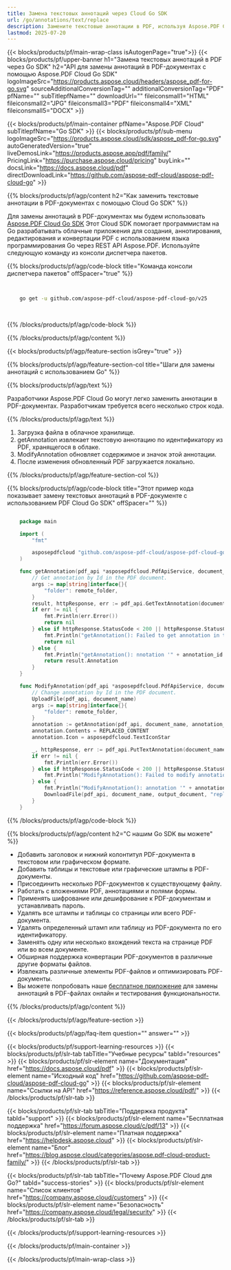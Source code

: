 ```yaml
---
title: Замена текстовых аннотаций через Cloud Go SDK
url: /go/annotations/text/replace
description: Замените текстовые аннотации в PDF, используя Aspose.PDF Cloud SDK для Go.
lastmod: 2025-07-20
---
```


{{< blocks/products/pf/main-wrap-class isAutogenPage="true">}}
{{< blocks/products/pf/upper-banner h1="Замена текстовых аннотаций в PDF через Go SDK" h2="API для замены аннотаций в PDF-документах с помощью Aspose.PDF Cloud Go SDK" logoImageSrc="https://products.aspose.cloud/headers/aspose_pdf-for-go.svg" sourceAdditionalConversionTag="" additionalConversionTag="PDF" pfName="" subTitlepfName="" downloadUrl="" fileiconsmall1="HTML" fileiconsmall2="JPG" fileiconsmall3="PDF" fileiconsmall4="XML" fileiconsmall5="DOCX" >}}

{{< blocks/products/pf/main-container pfName="Aspose.PDF Cloud" subTitlepfName="Go SDK" >}}
{{< blocks/products/pf/sub-menu logoImageSrc="https://products.aspose.cloud/sdk/aspose_pdf-for-go.svg"
autoGeneratedVersion="true"
liveDemosLink="https://products.aspose.app/pdf/family/" PricingLink="https://purchase.aspose.cloud/pricing" buyLink="" docsLink="https://docs.aspose.cloud/pdf"  directDownloadLink="https://github.com/aspose-pdf-cloud/aspose-pdf-cloud-go" >}}

{{% blocks/products/pf/agp/content h2="Как заменить текстовые аннотации в PDF-документах с помощью Cloud Go SDK" %}}

Для замены аннотаций в PDF-документах мы будем использовать
[Aspose.PDF Cloud Go SDK](https://products.aspose.cloud/pdf/go/)
Этот Cloud SDK помогает программистам на Go разрабатывать облачные приложения для создания, аннотирования, редактирования и конвертации PDF с использованием языка программирования Go через REST API Aspose.PDF. Используйте следующую команду из консоли диспетчера пакетов.

{{% blocks/products/pf/agp/code-block title="Команда консоли диспетчера пакетов" offSpacer="true" %}}

```bash

     
    go get -u github.com/aspose-pdf-cloud/aspose-pdf-cloud-go/v25
     
     
```

{{% /blocks/products/pf/agp/code-block %}}

{{% /blocks/products/pf/agp/content %}}

{{< blocks/products/pf/agp/feature-section isGrey="true" >}}

{{% blocks/products/pf/agp/feature-section-col title="Шаги для замены аннотаций с использованием Go" %}}

{{% blocks/products/pf/agp/text %}}

Разработчики Aspose.PDF Cloud Go могут легко заменить аннотации в PDF-документах. Разработчикам требуется всего несколько строк кода.

{{% /blocks/products/pf/agp/text %}}

1. Загрузка файла в облачное хранилище.
1. getAnnotation извлекает текстовую аннотацию по идентификатору из PDF, хранящегося в облаке.
1. ModifyAnnotation обновляет содержимое и значок этой аннотации.
1. После изменения обновленный PDF загружается локально.

{{% /blocks/products/pf/agp/feature-section-col %}}

{{% blocks/products/pf/agp/code-block title="Этот пример кода показывает замену текстовых аннотаций в PDF-документе с использованием PDF Cloud Go SDK" offSpacer="" %}}

```go

    package main

    import (
        "fmt"

        asposepdfcloud "github.com/aspose-pdf-cloud/aspose-pdf-cloud-go/v25"
    )

    func getAnnotation(pdf_api *asposepdfcloud.PdfApiService, document_name string, annotation_id string, remote_folder string) *asposepdfcloud.TextAnnotation {
        // Get annotation by Id in the PDF document.
        args := map[string]interface{}{
            "folder": remote_folder,
        }
        result, httpResponse, err := pdf_api.GetTextAnnotation(document_name, annotation_id, args)
        if err != nil {
            fmt.Println(err.Error())
            return nil
        } else if httpResponse.StatusCode < 200 || httpResponse.StatusCode > 299 {
            fmt.Println("getAnnotation(): Failed to get annotation in the document.")
            return nil
        } else {
            fmt.Println("getAnnotation(): nnotation '" + annotation_id + "' successfully found '" + result.Annotation.Contents + "' in the document '" + document_name + "'.")
            return result.Annotation
        }
    }

    func ModifyAnnotation(pdf_api *asposepdfcloud.PdfApiService, document_name string, output_document string, annotation_id string, remote_folder string) {
        // Change annotation by Id in the PDF document.
        UploadFile(pdf_api, document_name)
        args := map[string]interface{}{
            "folder": remote_folder,
        }
        annotation := getAnnotation(pdf_api, document_name, annotation_id, remote_folder)
        annotation.Contents = REPLACED_CONTENT
        annotation.Icon = asposepdfcloud.TextIconStar

        _, httpResponse, err := pdf_api.PutTextAnnotation(document_name, annotation_id, *annotation, args)
        if err != nil {
            fmt.Println(err.Error())
        } else if httpResponse.StatusCode < 200 || httpResponse.StatusCode > 299 {
            fmt.Println("ModifyAnnotation(): Failed to modify annotation in the document.")
        } else {
            fmt.Println("ModifyAnnotation(): annotation '" + annotation.Id + "' successfully modified in the document '" + document_name + "'.")
            DownloadFile(pdf_api, document_name, output_document, "replaced_annotatiom_")
        }
    }
```

{{% /blocks/products/pf/agp/code-block %}}

{{% blocks/products/pf/agp/content h2="С нашим Go SDK вы можете" %}}

+ Добавить заголовок и нижний колонтитул PDF-документа в текстовом или графическом формате.
+ Добавить таблицы и текстовые или графические штампы в PDF-документы.
+ Присоединить несколько PDF-документов к существующему файлу.
+ Работать с вложениями PDF, аннотациями и полями формы.
+ Применять шифрование или дешифрование к PDF-документам и устанавливать пароль.
+ Удалять все штампы и таблицы со страницы или всего PDF-документа.
+ Удалять определенный штамп или таблицу из PDF-документа по его идентификатору.
+ Заменять одну или несколько вхождений текста на странице PDF или во всем документе.
+ Обширная поддержка конвертации PDF-документов в различные другие форматы файлов.
+ Извлекать различные элементы PDF-файлов и оптимизировать PDF-документы.
+ Вы можете попробовать наше [бесплатное приложение](https://products.aspose.app/pdf/) для замены аннотаций в PDF-файлах онлайн и тестирования функциональности.

{{% /blocks/products/pf/agp/content %}}

{{< /blocks/products/pf/agp/feature-section >}}

{{< blocks/products/pf/agp/faq-item question="" answer="" >}}

{{< blocks/products/pf/support-learning-resources >}}
{{< blocks/products/pf/slr-tab tabTitle="Учебные ресурсы" tabId="resources" >}}
{{< blocks/products/pf/slr-element name="Документация" href="https://docs.aspose.cloud/pdf" >}}
{{< blocks/products/pf/slr-element name="Исходный код" href="https://github.com/aspose-pdf-cloud/aspose-pdf-cloud-go" >}}
{{< blocks/products/pf/slr-element name="Ссылки на API" href="https://reference.aspose.cloud/pdf/" >}}
{{< /blocks/products/pf/slr-tab >}}

{{< blocks/products/pf/slr-tab tabTitle="Поддержка продукта" tabId="support" >}}
{{< blocks/products/pf/slr-element name="Бесплатная поддержка" href="https://forum.aspose.cloud/c/pdf/13" >}}
{{< blocks/products/pf/slr-element name="Платная поддержка" href="https://helpdesk.aspose.cloud" >}}
{{< blocks/products/pf/slr-element name="Блог" href="https://blog.aspose.cloud/categories/aspose.pdf-cloud-product-family/" >}}
{{< /blocks/products/pf/slr-tab >}}

{{< blocks/products/pf/slr-tab tabTitle="Почему Aspose.PDF Cloud для Go?" tabId="success-stories" >}}
{{< blocks/products/pf/slr-element name="Список клиентов" href="https://company.aspose.cloud/customers" >}}
{{< blocks/products/pf/slr-element name="Безопасность" href="https://company.aspose.cloud/legal/security" >}}
{{< /blocks/products/pf/slr-tab >}}

{{< /blocks/products/pf/support-learning-resources >}}

{{< /blocks/products/pf/main-container >}}

{{< /blocks/products/pf/main-wrap-class >}}



